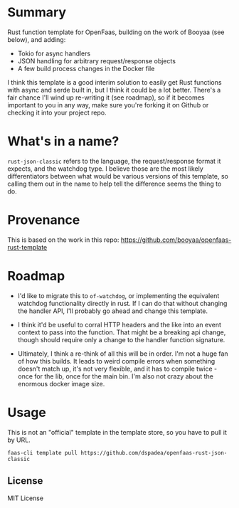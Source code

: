 
# Summary

Rust function template for OpenFaas, building on the work of Booyaa (see below), and adding:

* Tokio for async handlers
* JSON handling for arbitrary request/response objects
* A few build process changes in the Docker file

I think this template is a good interim solution to easily get Rust functions with async and serde built in, 
but I think it could be a lot better. There's a fair chance I'll wind up re-writing it (see roadmap), 
so if it becomes important to you in any way, make sure you're forking it on Github or checking it into
your project repo. 

# What's in a name?

`rust-json-classic` refers to the language, the request/response format it expects, and the watchdog type. 
I believe those are the most likely differentiators between what would be various versions of this template,
so calling them out in the name to help tell the difference seems the thing to do. 

# Provenance

This is based on the work in this repo: https://github.com/booyaa/openfaas-rust-template

# Roadmap

* I'd like to migrate this to `of-watchdog`, or implementing the equivalent watchdog functionality 
directly in rust. If I can do that without changing the handler API, I'll probably go ahead 
and change this template. 

* I think it'd be useful to corral HTTP headers and the like into an event context to pass into
the function. That might be a breaking api change, though should require only a change to the
handler function signature.

* Ultimately, I think a re-think of all this will be in order. I'm not a huge fan of how this builds.
It leads to weird compile errors when something doesn't match up, it's not very flexible, and it has to 
compile twice - once for the lib, once for the main bin. I'm also not crazy about the enormous
docker image size. 


# Usage

This is not an "official" template in the template store, so you have to pull it by URL.

```shell
faas-cli template pull https://github.com/dspadea/openfaas-rust-json-classic
```


## License

MIT License
